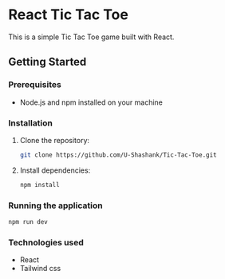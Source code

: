 # React Tic Tac Toe

This is a simple Tic Tac Toe game built with React.

## Getting Started

### Prerequisites

- Node.js and npm installed on your machine

### Installation

1. Clone the repository:

   ```bash
   git clone https://github.com/U-Shashank/Tic-Tac-Toe.git
   ```

2. Install dependencies:

   ```bash
   npm install
   ```

### Running the application

   ```bash
   npm run dev
   ```
    

### Technologies used

- React
- Tailwind css
